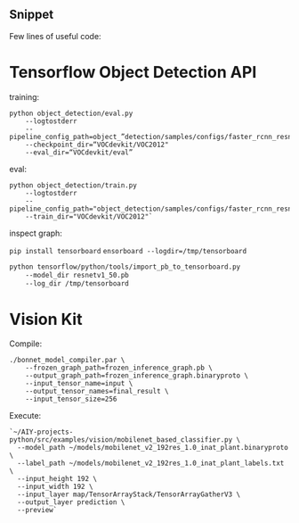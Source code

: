 ## Snippet
Few lines of useful code:


# Tensorflow Object Detection API

training:

```
python object_detection/eval.py 
    --logtostderr 
    --pipeline_config_path=object_”detection/samples/configs/faster_rcnn_resnet101_voc07.config” 
    --checkpoint_dir=“VOCdevkit/VOC2012" 
    --eval_dir=“VOCdevkit/eval” 
```
  
eval:

```
python object_detection/train.py     
    --logtostderr     
    --pipeline_config_path="object_detection/samples/configs/faster_rcnn_resnet101_voc07.config"    
    --train_dir="VOCdevkit/VOC2012"`
```

inspect graph:

`pip install tensorboard`
`ensorboard --logdir=/tmp/tensorboard`

```bash
python tensorflow/python/tools/import_pb_to_tensorboard.py
    --model_dir resnetv1_50.pb 
    --log_dir /tmp/tensorboard
```


# Vision Kit

Compile:

```
./bonnet_model_compiler.par \
    --frozen_graph_path=frozen_inference_graph.pb \
    --output_graph_path=frozen_inference_graph.binaryproto \
    --input_tensor_name=input \
    --output_tensor_names=final_result \
    --input_tensor_size=256
```

  
Execute:

```
`~/AIY-projects-python/src/examples/vision/mobilenet_based_classifier.py \
  --model_path ~/models/mobilenet_v2_192res_1.0_inat_plant.binaryproto \
  --label_path ~/models/mobilenet_v2_192res_1.0_inat_plant_labels.txt \
  --input_height 192 \
  --input_width 192 \
  --input_layer map/TensorArrayStack/TensorArrayGatherV3 \
  --output_layer prediction \
  --preview`
  ```